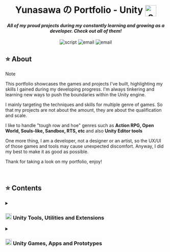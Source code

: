 <h1><div align="center"> Yunasawa の Portfolio - Unity <img align="center" src="https://github.com/Yunasawa/Yunasawa/assets/113672166/1fbfd959-935b-4c66-9537-b67e91e1f420" alt="c" height="35"/></div></h1>
<h4><div align="center"><i> All of my proud projects during my constantly learning and growing as a developer. Check out all of them!  </i></div></h4>

<p align="center">
 <img src="https://img.shields.io/badge/Script-PORTFOLIO-blue.svg" alt="script">
 <img src="https://img.shields.io/badge/Author-Yunasawa-purple.svg" alt="email">
 <img src="https://img.shields.io/badge/Engine-Unity-orange.svg" alt="email">
</p>

<h2> ⭐ About </h2>

> [!Note]
> This portfolio showcases the games and projects I've built, highlighting my skills I gained during my developing progress. I'm always tinkering and learning new ways to push the boundaries within the Unity engine.
> 
> I mainly targeting the techniques and skills for multiple genre of games. So that my projects are not about the amount, they are about the qualification and scale.
>
> I like to handle "tough row and hoe" genres such as <b>Action RPG, Open World, Souls-like, Sandbox, RTS, etc </b> and also <b> Unity Editor tools </b>
>
> One more thing, I am a developer, not a designer or an artist, so the UX/UI of those games and tools may cause unexpected discomfort. Anyway, I did my best to make it as good as possible.
> 
> Thank for taking a look on my portfolio, enjoy!

<br>

<!--
> [!Warning]
> Some of the portfolios are PDF, so you may need to download and open them from local for best experience.
-->

<h2> ⭐ Contents </h2>

<details>
<summary><h3> <img align="upper" src="https://github.com/Yunasawa/Yunasawa/assets/113672166/1fbfd959-935b-4c66-9537-b67e91e1f420" alt="c" height="20"/> Unity Tools, Utilities and Extensions</h3></summary>

<ul>
  <li> <a href="https://github.com/Yunasawa/YNL-Editor--Obsoleted"><b>YNL - Editor (Obsoleted):</b></a><i> Obsolete version of 2 separate package <b>YNL - Editor</b> and <b>YNL - General Toolbox</b> </i></li>
</ul>

<br>

<ul>  
  <li> <a href="https://github.com/Yunasawa/YNL-Utilities"><b>YNL - Utilities:</b></a><i> Boost productivity in both the Unity Editor and built applications using this versatile toolkit. It offers a range of utilities and extensions to streamline your workflow. </i></li>
  <li> <a href="https://github.com/Yunasawa/YNL-Audio"><b>YNL - Audio:</b></a><i> Simplify audio management in your Unity projects with this toolkit. It includes helpful extensions tailored for audio systems. </i></li>
  <li> <a href="https://github.com/Yunasawa-Studio/YNL-Effect"><b>YNL - Effect:</b></a><i> Elevate your Unity projects with stunning visual effects! This comprehensive toolkit provides shaders, particle systems, and enchantments for dynamic spell effects, realistic lighting, and mesmerizing animations. </i></li>
</ul>

<br>

<ul>
  <li> <a href="https://github.com/Yunasawa-Studio/YNL-Simple-AI-System"><b>YNL - Simple AI System:</b></a><i> Implement basic AI behaviors effortlessly using this straightforward toolkit. It’s designed to handle object behaviors and interactions. </i></li>
  <li> <a href=""><b>YNL - Runtime Command:</b></a><i> (Comming soon) A versatile tool serves as a command console for players, a debugging ally for testers, and a real-time control hub for developers. </i></li>
</ul>

<br>

<ul>
  <li> <a href=""><b>YNL - Map And Compass:</b></a><i> (Comming soon) Navigate your virtual world with ease, displaying real-time location, tracking waypoints, orienting cardinal directions, and showcasing targets. </i></li>
</ul>

</details>

<details>
<summary><h3> <img align="upper" src="https://github.com/Yunasawa/Yunasawa/assets/113672166/1fbfd959-935b-4c66-9537-b67e91e1f420" alt="c" height="20"/> Unity Games, Apps and Prototypes</h3></summary>

<ul>
  <li> <a href="https://github.com/Yunasawa/YNA-Portfolio-Unity/blob/main/Portfolios/Voxel%20Constructopia/Voxel%20Constructopia%20-%20Portfolio.md" title="Download" download><b>YNG - Voxel Constructopia:</b></a><i>  </i></li>
</ul>
 
</details>
